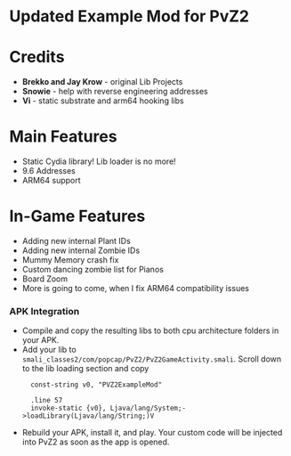 # **Updated Example Mod for PvZ2**

# Credits

* **Brekko and Jay Krow** - original Lib Projects
* **Snowie** - help with reverse engineering addresses
* **Vi** - static substrate and arm64 hooking libs

# Main Features

* Static Cydia library! Lib loader is no more!
* 9.6 Addresses
* ARM64 support

# In-Game Features

* Adding new internal Plant IDs
* Adding new internal Zombie IDs
* Mummy Memory crash fix
* Custom dancing zombie list for Pianos
* Board Zoom
* More is going to come, when I fix ARM64 compatibility issues

### APK Integration

* Compile and copy the resulting libs to both cpu architecture folders in your APK.
* Add your lib to `smali_classes2/com/popcap/PvZ2/PvZ2GameActivity.smali`. Scroll down to the lib loading section and copy
  ```
    const-string v0, "PVZ2ExampleMod"
  
    .line 57
    invoke-static {v0}, Ljava/lang/System;->loadLibrary(Ljava/lang/String;)V
* Rebuild your APK, install it, and play. Your custom code will be injected into PvZ2 as soon as the app is opened.
